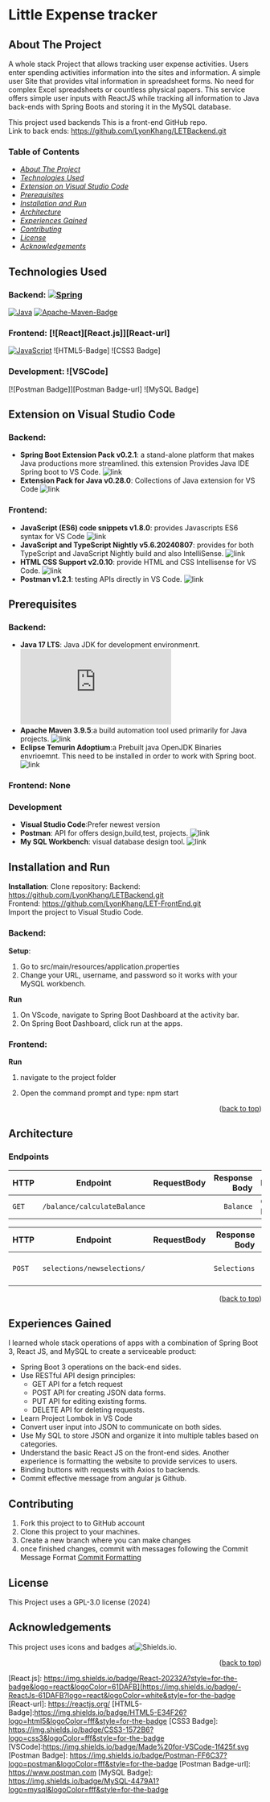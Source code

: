 # Little Expense tracker
## About The Project
A whole stack Project that allows tracking user expense activities. Users enter spending activities information into the sites and information. A simple user Site that provides vital information in spreadsheet forms. No need for complex Excel spreadsheets or countless physical papers. This service offers simple user inputs with ReactJS while tracking all information to Java back-ends with Spring Boots and storing it in the MySQL database.

This project used backends 
This is a front-end GitHub repo.<br>
Link to back ends: https://github.com/LyonKhang/LETBackend.git
### Table of Contents
<!-- TABLE OF CONTENTS -->
  * [_About The Project_](#about-the-project)
  * [_Technologies Used_](#technologies-used)
  * [_Extension on Visual Studio Code_](#extension-on-visual-studio-code)
  * [_Prerequisites_](#prerequisites)
  * [_Installation and Run_](#installation-and-run)
  * [_Architecture_](#architecture)
  * [_Experiences Gained_](#experiences-gained)
  * [_Contributing_](#contributing)
  * [_License_](#license)
  * [_Acknowledgements_](#acknowledgements)

## Technologies Used
### Backend: [![Spring][Spring-boot]][Spring-boot-url]
[![Java][Java]][Java-url]  [![Apache-Maven-Badge]][Apache-Maven-Badge-url]

### Frontend: [![React][React.js]][React-url]
[![JavaScript][JavaScript]][JavaScript-url]
![HTML5-Badge]
![CSS3 Badge]
### Development:  ![VSCode]
[![Postman Badge]][Postman Badge-url]
![MySQL Badge]

## Extension on Visual Studio Code
### Backend:
* **Spring Boot Extension Pack v0.2.1**: a stand-alone platform that makes Java productions more streamlined. this extension Provides Java IDE Spring boot to VS Code.
![link](https://marketplace.visualstudio.com/items?itemName=vmware.vscode-boot-dev-pack)
* **Extension Pack for Java v0.28.0**: Collections of Java extension for VS Code
![link](https://marketplace.visualstudio.com/items?itemName=vscjava.vscode-java-pack)
### Frontend:
* **JavaScript (ES6) code snippets v1.8.0**: provides Javascripts ES6 syntax for VS Code
 ![link](https://marketplace.visualstudio.com/items?itemName=xabikos.JavaScriptSnippets)
* **JavaScript and TypeScript Nightly v5.6.20240807**: provides for both TypeScript and JavaScript Nightly build and also IntelliSense.
![link](https://marketplace.visualstudio.com/items?itemName=ms-vscode.vscode-typescript-next)
* **HTML CSS Support v2.0.10**: provide HTML and CSS Intellisense for VS Code.
![link](https://marketplace.visualstudio.com/items?itemName=ecmel.vscode-html-css)
* **Postman v1.2.1**: testing APIs directly in VS Code.
![link](https://marketplace.visualstudio.com/items?itemName=Postman.postman-for-vscode)
## Prerequisites
### Backend:
* **Java 17 LTS**: Java JDK for development environmenrt.
![link](https://www.oracle.com/java/technologies/javase/jdk17-archive-downloads.html)
* **Apache Maven 3.9.5**:a build automation tool used primarily for Java projects.
![link](https://maven.apache.org/download.cgi)
* **Eclipse Temurin Adoptium**:a Prebuilt java OpenJDK Binaries envrioemnt. This need to be installed in order to work with Spring boot.
![link](https://adoptium.net/temurin/releases/?arch=any&os=windows)
### Frontend: None
### Development
* **Visual Studio Code**:Prefer newest version
* **Postman**: API for offers design,build,test, projects.
![link](https://www.postman.com/downloads/)
* **My SQL Workbench**: visual database design tool.
![link](https://www.mysql.com/products/workbench/)

## Installation and Run
**Installation**:
Clone repository:
Backend: https://github.com/LyonKhang/LETBackend.git
<br>
Frontend: https://github.com/LyonKhang/LET-FrontEnd.git
<br>
Import the project to Visual Studio Code.

### Backend:
**Setup**:
1. Go to src/main/resources/application.properties
2. Change your URL, username, and password so it works with your MySQL workbench.

**Run**

1. On VScode, navigate to Spring Boot Dashboard at the activity bar.
2. On Spring Boot Dashboard, click run at the apps.

### Frontend:

 **Run** 
 
 1. navigate to the project folder 
 2. Open the command prompt and type: npm start

    <p align="right">(<a href="#about-the-project">back to top</a>)</p>
    
## Architecture

### Endpoints
| HTTP          | Endpoint                         | RequestBody  | Response Body | Description           |
| ------------- |:--------------------------------:| ------------:| -------------:| ----------------------|
| `GET`         |`/balance/calculateBalance`       |              | `Balance`     | Get total balance     |  

| HTTP          | Endpoint                         | RequestBody  | Response Body | Description           | 
| ------------- |:--------------------------------:| ------------:| -------------:| ----------------------|
| `POST`        | `selections/newselections/`      |              | `Selections`  | create a new selection|  


<p align="right">(<a href="#about-the-project">back to top</a>)</p>

## Experiences Gained
I learned whole stack operations of apps with a combination of Spring Boot 3, React JS, and MySQL to create a serviceable product:
* Spring Boot 3 operations on the back-end sides.
* Use RESTful API design principles:
   * GET API for a fetch request
   * POST API for creating JSON data forms.
   * PUT API for editing existing forms.
   * DELETE API for deleting requests.
* Learn Project Lombok in VS Code
* Convert user input into JSON to communicate on both sides.
* Use My SQL to store JSON and organize it into multiple tables based on categories.
* Understand the basic React JS on the front-end sides. Another experience is formatting the website to provide services to users.
* Binding buttons with requests with Axios to backends.
* Commit effective message from angular js Github.

## Contributing
1. Fork this project to to GitHub account
2. Clone this project to your machines.
3.  Create a new branch where you can make changes
4.  once finished changes, commit with messages following the Commit Message Format
[Commit Formatting](https://gist.github.com/brianclements/841ea7bffdb01346392c)
## License
This Project uses a GPL-3.0 license (2024)
## Acknowledgements
This project uses icons and badges at![Shields.io](https://shields.io/).
<p align="right">(<a href="#about-the-project">back to top</a>)</p>


<!-- MARKDOWN LINKS & IMAGES -->
<!-- https://www.markdownguide.org/basic-syntax/#reference-style-links -->
[Java]: https://img.shields.io/badge/Java-ED8B00?style=for-the-badge&logo=openjdk&logoColor=white
[Java-url]: https://www.java.com/en/
[Spring-boot]: https://img.shields.io/badge/SpringBoot-6DB33F?style=flat-square&logo=Spring&logoColor=white
[Spring-boot-url]: https://spring.io/projects/spring-boot
[Apache-Maven-Badge]: https://img.shields.io/badge/Apache%20Maven-C71A36?logo=apachemaven&logoColor=fff&style=for-the-badge
[Apache-Maven-Badge-url]: https://maven.apache.org/
[JavaScript]: https://img.shields.io/badge/javascript-%23323330.svg?style=for-the-badge&logo=javascript&logoColor=%23F7DF1E
[JavaScript-url]: https://www.oracle.com/developer/javascript/
[React.js]: https://img.shields.io/badge/React-20232A?style=for-the-badge&logo=react&logoColor=61DAFB](https://img.shields.io/badge/-ReactJs-61DAFB?logo=react&logoColor=white&style=for-the-badge
[React-url]: https://reactjs.org/
[HTML5-Badge]:https://img.shields.io/badge/HTML5-E34F26?logo=html5&logoColor=fff&style=for-the-badge
[CSS3 Badge]: https://img.shields.io/badge/CSS3-1572B6?logo=css3&logoColor=fff&style=for-the-badge
[VSCode]:https://img.shields.io/badge/Made%20for-VSCode-1f425f.svg
[Postman Badge]: https://img.shields.io/badge/Postman-FF6C37?logo=postman&logoColor=fff&style=for-the-badge
[Postman Badge-url]: https://www.postman.com
[MySQL Badge]: https://img.shields.io/badge/MySQL-4479A1?logo=mysql&logoColor=fff&style=for-the-badge
